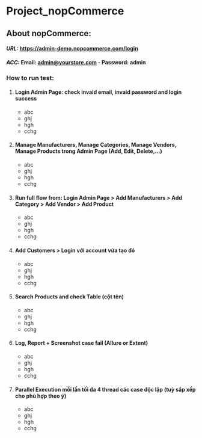 # Project_nopCommerce

## About nopCommerce:

#### _URL:_ https://admin-demo.nopcommerce.com/login

#### _ACC:_ **Email:**      admin@yourstore.com -  **Password:**   admin

### **How to run test:**

1. #### Login Admin Page: check invaid email, invaid password and login success
    * abc
    * ghj
    * hgh
    * cchg
2. #### Manage Manufacturers, Manage Categories, Manage Vendors, Manage Products trong Admin Page (Add, Edit, Delete,...)
    * abc
    * ghj
    * hgh
    * cchg
3. #### Run full flow from: Login Admin Page > Add Manufacturers > Add Category > Add Vendor > Add Product
    * abc
    * ghj
    * hgh
    * cchg
4. #### Add Customers > Login với account vừa tạo đó
    * abc
    * ghj
    * hgh
    * cchg
5. #### Search Products and check Table (cột tên)
    * abc
    * ghj
    * hgh
    * cchg
6. #### Log, Report + Screenshot case fail (Allure or Extent)
    * abc
    * ghj
    * hgh
    * cchg
7. #### Parallel Execution mỗi lần tối đa 4 thread các case độc lập (tuỳ sắp xếp cho phù hợp theo ý)
    * abc
    * ghj
    * hgh
    * cchg